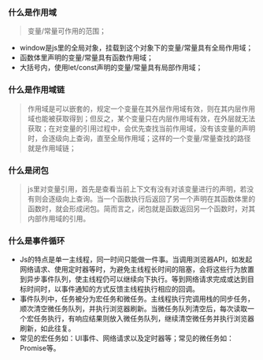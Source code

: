 ### 什么是作用域
> 变量/常量可作用的范围；
* window是js里的全局对象，挂载到这个对象下的变量/常量具有全局作用域；
* 函数体里声明的变量/常量具有函数作用域；
* 大括号内，使用let/const声明的变量/常量具有局部作用域；
### 什么是作用域链
> 作用域是可以嵌套的，规定一个变量在其外层作用域有效，则在其内层作用域也能被获取得到；但反之，某个变量只在内层作用域有效，在外层就无法获取；在对变量的引用过程中，会优先查找当前作用域，没有该变量的声明时，会逐级向上查询，直至全局作用域；这样的一个变量/常量查找的路径就是作用域链；
### 什么是闭包
> js里对变量引用，首先是查看当前上下文有没有对该变量进行的声明，若没有则会逐级向上查询。当一个函数执行后返回了另一个声明在其函数体里的函数时，就会形成闭包。简而言之，闭包就是函数返回另一个函数时，对其内部作用域的引用。

### 什么是事件循环
* Js的特点是单一主线程，同一时间只能做一件事。当调用浏览器API，如发起网络请求、使用定时器等时，为避免主线程长时间的阻塞，会将这些行为放置到异步事件队列，使主线程仍可以继续向下执行。等到网络请求完成或达到目标时间时，以事件通知的方式反馈主线程执行相应的回调。
* 事件队列中，任务被分为宏任务和微任务。主线程执行完调用栈的同步任务，顺次清空微任务队列，并执行浏览器刷新。当微任务队列清空后，每次读取一个宏任务执行，有响应结果则放入微任务队列，继续清空微任务并执行浏览器刷新，如此往复。
* 常见的宏任务如：UI事件、网络请求以及定时器等；常见的微任务如：Promise等。

